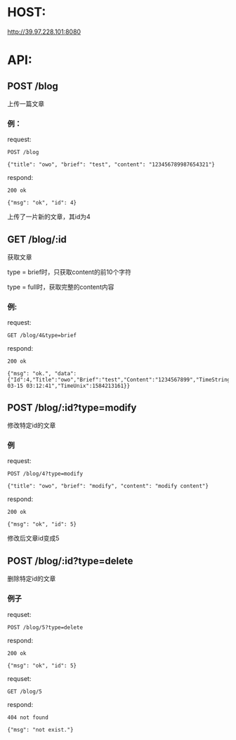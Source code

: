 # HOST:
http://39.97.228.101:8080

# API:

## POST /blog

上传一篇文章

### 例：

request:

	POST /blog

	{"title": "owo", "brief": "test", "content": "123456789987654321"}

respond:

	200 ok

	{"msg": "ok", "id": 4}

上传了一片新的文章，其id为4

## GET /blog/:id

获取文章

type = brief时，只获取content的前10个字符

type = full时，获取完整的content内容

### 例:

request:

	GET /blog/4&type=brief

respond:

	200 ok

	{"msg": "ok.", "data": {"Id":4,"Title":"owo","Brief":"test","Content":"1234567899","TimeString":"2020-03-15 03:12:41","TimeUnix":1584213161}}

## POST /blog/:id?type=modify

修改特定id的文章

### 例

request:

	POST /blog/4?type=modify

	{"title": "owo", "brief": "modify", "content": "modify content"}

respond:
	
	200 ok

	{"msg": "ok", "id": 5}

修改后文章id变成5

## POST /blog/:id?type=delete

删除特定id的文章

### 例子
requset:

	POST /blog/5?type=delete

respond:

	200 ok

	{"msg": "ok", "id": 5}

requset:

	GET /blog/5

respond:

	404 not found

	{"msg": "not exist."}

